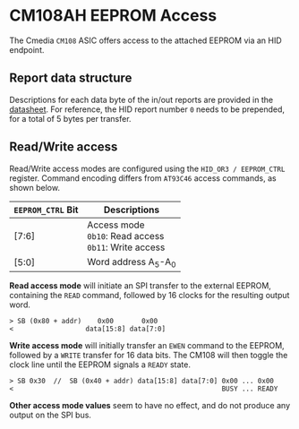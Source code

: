 # CM108AH EEPROM Access

The Cmedia `CM108` ASIC offers access to the attached EEPROM via an HID endpoint.
## Report data structure

Descriptions for each data byte of the in/out reports are provided in the [datasheet](cm108ah.pdf). For reference, the HID report number `0` needs to be prepended, for a total of 5 bytes per transfer.

## Read/Write access

Read/Write access modes are configured using the `HID_OR3 / EEPROM_CTRL` register. Command encoding differs from `AT93C46` access commands, as shown below.

| `EEPROM_CTRL` Bit | Descriptions                                                 |
|-------------------|--------------------------------------------------------------|
| [7:6]             | Access mode<br/>`0b10`: Read access<br/>`0b11`: Write access |
| [5:0]             | Word address A<sub>5</sub>-A<sub>0</sub>                     |

**Read access mode** will initiate an SPI transfer to the external EEPROM, containing the `READ` command, followed by 16 clocks for the resulting output word.

    > SB (0x80 + addr)    0x00       0x00
    <                  data[15:8] data[7:0]

**Write access mode** will initially transfer an `EWEN` command to the EEPROM, followed by a `WRITE` transfer for 16 data bits. The CM108 will then toggle the clock line until the EEPROM signals a `READY` state.

    > SB 0x30  //  SB (0x40 + addr) data[15:8] data[7:0] 0x00 ... 0x00
    <                                                    BUSY ... READY

**Other access mode values** seem to have no effect, and do not produce any output on the SPI bus.